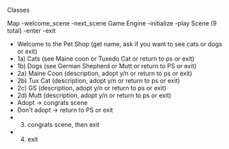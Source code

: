 Classes

Map
  -welcome_scene
  -next_scene
Game Engine
  -initialize
  -play
Scene (9 total)
 -enter
 -exit
  * Welcome to the Pet Shop (get name, ask if you want to see cats or dogs or exit)
  * 1a) Cats (see Maine coon or Tuxedo Cat or return to ps or exit)
  * 1b) Dogs (see German Shepherd or Mutt or return to PS or exit)
  * 2a) Maine Coon (description, adopt y/n or return to ps or exit)
  * 2b) Tux Cat (description, adopt y/n or return to ps or exit)
  * 2c) GS (description, adopt y/n or return to ps or exit)
  * 2d) Mutt (description, adopt y/n or return to ps or exit)
  *  Adopt -> congrats scene
  *  Don't adopt -> return to PS or exit
  * 3) congrats scene, then exit
  * 4) exit